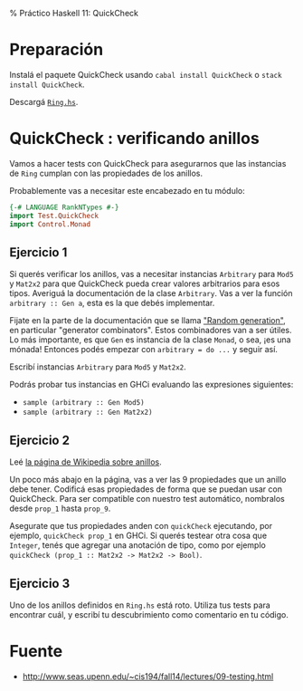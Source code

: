 % Práctico Haskell 11: QuickCheck

# Preparación

Instalá el paquete QuickCheck usando 
`cabal install QuickCheck` o `stack install QuickCheck`.

Descargá [`Ring.hs`](files/Ring.hs).

# QuickCheck : verificando anillos

Vamos a hacer tests con QuickCheck para asegurarnos que las instancias de
`Ring` cumplan con las propiedades de los anillos.

Probablemente vas a necesitar este encabezado en tu módulo:

~~~haskell
{-# LANGUAGE RankNTypes #-}
import Test.QuickCheck
import Control.Monad
~~~

## Ejercicio 1

Si querés verificar los anillos, vas a necesitar instancias `Arbitrary`
para `Mod5` y `Mat2x2` para que QuickCheck pueda crear valores arbitrarios
para esos tipos. Averiguá la documentación de la clase `Arbitrary`. Vas a ver
la función `arbitrary :: Gen a`, esta es la que debés implementar.

Fijate en la parte de la documentación que se llama
["Random generation"](https://hackage.haskell.org/package/QuickCheck-2.10.1/docs/Test-QuickCheck.html#g:5),
en particular "generator combinators". Estos combinadores van a ser útiles.
Lo más importante, es que `Gen` es instancia de la clase `Monad`, o sea,
¡es una mónada! Entonces podés empezar con `arbitrary = do ...` y seguir así.

Escribí instancias `Arbitrary` para `Mod5` y `Mat2x2`.

Podrás probar tus instancias en GHCi evaluando las expresiones siguientes:

* `sample (arbitrary :: Gen Mod5)`
* `sample (arbitrary :: Gen Mat2x2)`

## Ejercicio 2

Leé [la página de Wikipedia sobre
anillos](https://es.wikipedia.org/wiki/Anillo_(matem%C3%A1tica)).

Un poco más abajo en la página, vas a ver las 9 propiedades que un
anillo debe tener. Codificá esas propiedades de forma que se puedan
usar con QuickCheck. Para ser compatible con nuestro
test automático, nombralos desde `prop_1` hasta `prop_9`.

Asegurate que tus propiedades anden con `quickCheck` ejecutando, por ejemplo,
`quickCheck prop_1` en GHCi. Si querés testear otra cosa que `Integer`,
tenés que agregar una anotación de tipo, como por ejemplo
`quickCheck (prop_1 :: Mat2x2 -> Mat2x2 -> Bool)`.

## Ejercicio 3

Uno de los anillos definidos en `Ring.hs` está roto. Utiliza tus tests
para encontrar cuál, y escribí tu descubrimiento como comentario en tu código.

# Fuente

* <http://www.seas.upenn.edu/~cis194/fall14/lectures/09-testing.html>
